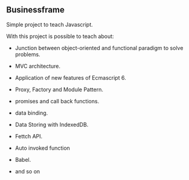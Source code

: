 ## Businessframe

Simple project to teach Javascript.

With this project is possible to teach about:

- Junction between object-oriented and functional paradigm to solve problems.

- MVC architecture.

- Application of new features of Ecmascript 6.

- Proxy, Factory and Module Pattern.

- promises and call back functions.

- data binding.

- Data Storing with IndexedDB.

- Fettch API.

- Auto invoked function

- Babel.

- and so on
